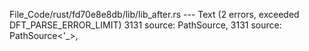 File_Code/rust/fd70e8e8db/lib/lib_after.rs --- Text (2 errors, exceeded DFT_PARSE_ERROR_LIMIT)
3131                                    source: PathSource,                                                                                                  3131                                    source: PathSource<'_>,

